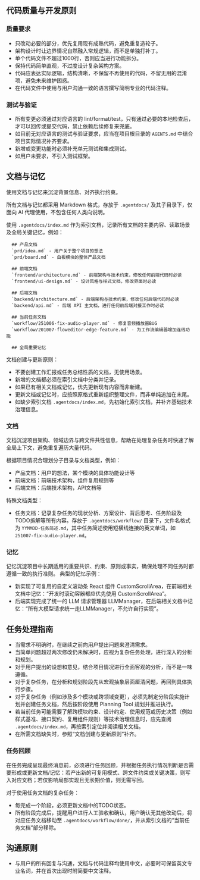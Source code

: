 ## 代码质量与开发原则

### 质量要求
- 只改动必要的部分，优先复用现有成熟代码，避免重复造轮子。
- 架构设计时让边界情况自然融入常规逻辑，而不是单独打补丁。
- 单个代码文件不超过1000行，否则应当进行功能拆分。
- 保持代码简单直观，不过度设计复杂架构方案。
- 代码应表达实际逻辑，结构清晰，不保留不再使用的代码，不留无用的混淆项，避免未来维护困惑。
- 在代码文件中使用与用户沟通一致的语言撰写简明专业的代码注释。

### 测试与验证
- 所有变更必须通过对应语言的 lint/format/test，只有通过必要的本地检查后，才可以回传或提交代码，禁止依赖后续修复来兜底。
- 如目前无对应语言的测试与验证要求，应当在项目根目录的 `AGENTS.md` 中结合项目实际情况补齐要求。
- 新增或变更功能时必须补充单元测试和集成测试。
- 如用户未要求，不引入测试框架。

## 文档与记忆
使用文档与记忆来沉淀背景信息、对齐执行约束。

所有文档与记忆都采用 Markdown 格式，存放于 `.agentdocs/` 及其子目录下，仅面向 AI 代理使用，不包含任何人类向说明。

使用 `.agentdocs/index.md` 作为索引文档，记录所有文档的主要内容、读取场景及全局关键记忆，例如：

```
  ## 产品文档
  `prd/idea.md` - 用户关于整个项目的想法
  `prd/board.md` - 白板模块的整体产品文档

  ## 前端文档
  `frontend/architecture.md` - 前端架构与技术约束，修改任何前端代码时必读
  `frontend/ui-design.md` - 设计风格与样式文档，修改界面时必读

  ## 后端文档
  `backend/architecture.md` - 后端架构与技术约束，修改任何后端代码时必读
  `backend/api.md` - 后端 API 主文档，进行任何前后端对接工作时必读

  ## 当前任务文档
  `workflow/251006-fix-audio-player.md` - 修复音频播放器BUG
  `workflow/201007-floweditor-edge-feature.md` - 为工作流编辑器增加连线功能

  ## 全局重要记忆
```

文档创建与更新原则：
- 不要创建工作汇报或任务总结性质的文档，无使用场景。
- 新增的文档都必须在索引文档中分类并记录。
- 如果已有相关文档或记忆，优先更新现有内容而非新建。
- 更新文档或记忆时，应按照原格式重新组织整理文件，而非单纯追加在末尾。
- 如缺少索引文档 `.agentdocs/index.md`，先初始化索引文档，并补齐基础技术治理信息。

### 文档
文档沉淀项目架构、领域边界与跨文件共性信息，帮助在处理复杂任务时快速了解全局上下文，避免重复遍历大量代码。

根据项目情况合理划分子目录与文档类型，例如：
- 产品文档：用户的想法，某个模块的具体功能设计等
- 前端文档：前端技术架构，组件复用规则等
- 后端文档：后端技术架构，API文档等

特殊文档类型：
- 任务文档：记录复杂任务的现状分析、方案设计、背后思考、任务阶段及TODO拆解等所有内容。存放于 `.agentdocs/workflow/` 目录下，文件名格式为 `YYMMDD-任务简述.md`，其中任务简述使用短横线连接的英文单词，如 `251007-fix-audio-player.md`。

### 记忆
记忆沉淀项目中长期适用的重要共识、约束、原则或事实，确保处理不同任务时都遵循一致的执行准则。
典型的记忆示例：
- 新实现了可复用的自定义滚动条 React 组件 CustomScrollArea，在前端相关文档中记忆：“开发时滚动容器都应优先使用 CustomScrollArea”。
- 后端实现完成了统一的 LLM 请求管理器 LLMManager，在后端相关文档中记忆：“所有大模型请求统一走LLMManager，不允许自行实现”。

## 任务处理指南
- 当需求不明确时，在继续之前向用户提出问题来澄清需求。
- 当简单问题超过两次修改仍未解决时，应视为复杂任务处理，进行深入的分析和规划。
- 对于用户提出的设想和意见，结合项目情况进行全面客观的分析，而不是一味遵循。
- 对于复杂任务，在分析和规划阶段先从宏观抽象层面厘清问题，再回到具体执行步骤。
- 对于复杂任务（例如涉及多个模块或跨领域变更），必须先制定分阶段实施计划并创建任务文档，然后按阶段使用 Planning Tool 规划并推进执行。
- 若当前任务可能需要了解跨模块约束、设计约定、使用规范或历史决策（例如样式基准、接口契约、复用组件规则）等技术治理信息时，应先查阅 `.agentdocs/index.md`，再按索引定位并阅读相关文档。
- 在所需文档缺失时，参照“文档创建与更新原则”补齐。

### 任务回顾
在任务完成呈现最终消息前，必须进行任务回顾，并根据任务执行情况判断是否需要形成或更新文档/记忆：若产出新的可复用模式、跨文件约束或关键决策，则写入对应文档；若仅影响局部实现且无长期价值，则无需写回。

对于使用任务文档的复杂任务：
- 每完成一个阶段，必须更新文档中的TODO状态。
- 所有阶段完成后，提醒用户进行人工验收和确认，用户确认无其他改动后，将对应任务文档移动至 `.agentdocs/workflow/done/`，并从索引文档的“当前任务文档”部分移除。

## 沟通原则
- 与用户的所有回复与沟通，文档与代码注释均使用中文，必要时可保留英文专业名词，并在首次出现时附简要中文注释。